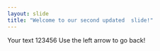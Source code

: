 ```yaml
---
layout: slide
title: "Welcome to our second updated  slide!"
---
```

Your text 123456
Use the left arrow to go back!
